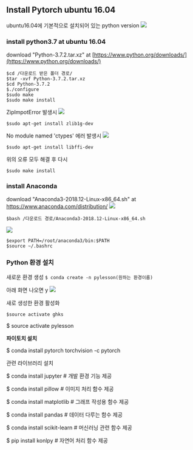## Install Pytorch ubuntu 16.04

ubuntu16.04에 기본적으로 설치되어 있는 python version
![
](https://lh3.googleusercontent.com/D-Ep4i_UMM3cOrm_KVmeyIMkzT_tJ_0V9e8BrZpIgTwftJ19KN32x7_eOa2yBWX_WDmb0OCfTu8 "python_version")

### install python3.7 at ubuntu 16.04
download "Python-3.7.2.tar.xz" at [https://www.python.org/downloads/](https://www.python.org/downloads/)

    $cd /다운로드 받은 폴더 경로/
    $tar -xvf Python-3.7.2.tar.xz
    $cd Python-3.7.2
    $./configure
    $sudo make
    $​sudo make install

ZipImpotError 발생시
![
](https://lh3.googleusercontent.com/wbjcaEZGhjBxmHc4_jpR2yjsDMFn5ug6J6MNxfholc0I9fUXmVZMDB4rzeDHEZ_u2Xq0MMu8xbs "ZipImportError")

    $sudo apt-get install zlib1g-dev

No module named 'ctypes' 에러 발생시
![
](https://lh3.googleusercontent.com/TXBIDcm2i_5YSDpX7LyRl8g1cjyHHlC2nLQXEvlbPIxjo0MswYmM816WJIPsTzzbZNw06yV58Fw "ModuleNotFoundError")

    $sudo apt-get install libffi-dev

위의 오류 모두 해결 후 다시

    $​sudo make install  


### install Anaconda
download "Anaconda3-2018.12-Linux-x86_64.sh" at https://www.anaconda.com/distribution/
![
](https://lh3.googleusercontent.com/1kuoUZg4YUMQ1Da8jG4DelSpeE0udbP-ZWjeAK7bC6saLP0qZzYPXfywi3lY0SJep5V4kCqb1FI "download_anaconda")

    $bash /다운로드 경로/Anaconda3-2018.12-Linux-x86_64.sh
![
](https://lh3.googleusercontent.com/IiB6GVCRHOq1NUCn4Vu-ZPsoBs8COtdwQCvWO-n_iczIj8nut3GEkI-8Y9Rw2FnBMBdgSmQOxCs "installanaconda")

    $export PATH=/root/anaconda3/bin:$PATH
    $source ~/.bashrc

### ​Python 환경 설치
새로운 환경 생성
`$ conda create -n pylesson(원하는 환경이름)`​

아래 화면 나오면 y
![
](https://lh3.googleusercontent.com/Hdv-wH7KxNf-49xQmOs-eniTJX6koKBNhVwSEqVcS1YU1B8AMXaotOqerK7TY0RCJcywHo9jLRQ "create")

새로 생성한 환경 활성화

    $source activate ghks

$ source activate pylesson

**​파이토치 설치**

​$ conda install pytorch torchvision -c pytorch

관련 라이브러리 설치

$ conda install jupyter # 개발 환경 기능 제공

$ conda install pillow # 이미지 처리 함수 제공

$ conda install matplotlib # 그래프 작성용 함수 제공

$ conda install pandas # 데이터 다루는 함수 제공

$ conda install scikit-learn # 머신러닝 관련 함수 제공

$ pip install konlpy # 자연어 처리 함수 제공
<!--stackedit_data:
eyJoaXN0b3J5IjpbMTM5ODQxNTUyNiwtMTY4NTIzMTEwMCwtMT
cwMzM0MzA0M119
-->